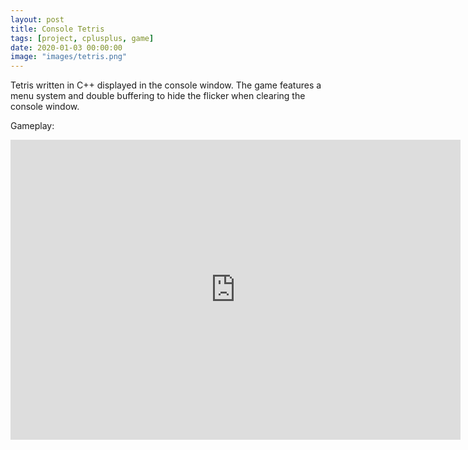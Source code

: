 ```yaml
---
layout: post
title: Console Tetris
tags: [project, cplusplus, game]
date: 2020-01-03 00:00:00
image: "images/tetris.png"
---
```


Tetris written in C++ displayed in the console window. The game features a menu system and double buffering to hide the flicker when clearing the console window.

Gameplay:
<iframe width="720" height="480" src="http://www.youtube.com/embed/ttDvk31IZRg" frameborder="0" allowfullscreen></iframe>